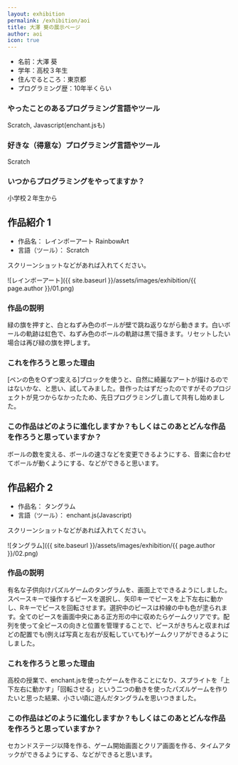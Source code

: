 ```yaml
---
layout: exhibition
permalink: /exhibition/aoi
title: 大澤 葵の展示ページ
author: aoi
icon: true
---
```

- 名前：大澤 葵
- 学年：高校３年生
- 住んでるところ：東京都
- プログラミング歴：10年半くらい

### やったことのあるプログラミング言語やツール

 Scratch, Javascript(enchant.jsも)

### 好きな（得意な）プログラミング言語やツール

 Scratch

### いつからプログラミングをやってますか？

 小学校２年生から

## 作品紹介 1

- 作品名： レインボーアート RainbowArt
- 言語（ツール）： Scratch

スクリーンショットなどがあれば入れてください。

![レインボーアート]({{ site.baseurl }}/assets/images/exhibition/{{ page.author }}/01.png)

### 作品の説明

 緑の旗を押すと、白とねずみ色のボールが壁で跳ね返りながら動きます。白いボールの軌跡は虹色で、ねずみ色のボールの軌跡は黒で描きます。リセットしたい場合は再び緑の旗を押します。

### これを作ろうと思った理由

 [ペンの色を○ずつ変える]ブロックを使うと、自然に綺麗なアートが描けるのではないかな、と思い、試してみました。昔作ったはずだったのですがそのプロジェクトが見つからなかったため、先日プログラミングし直して共有し始めました。

### この作品はどのように進化しますか？もしくはこのあとどんな作品を作ろうと思っていますか？

 ボールの数を変える、ボールの速さなどを変更できるようにする、音楽に合わせてボールが動くようにする、などができると思います。

## 作品紹介 2

- 作品名： タングラム
- 言語（ツール）： enchant.js(Javascript)

スクリーンショットなどがあれば入れてください。

![タングラム]({{ site.baseurl }}/assets/images/exhibition/{{ page.author }}/02.png)

### 作品の説明

 有名な子供向けパズルゲームのタングラムを、画面上でできるようにしました。スペースキーで操作するピースを選択し、矢印キーでピースを上下左右に動かし、Rキーでピースを回転させます。選択中のピースは枠線の中も色が塗られます。全てのピースを画面中央にある正方形の中に収めたらゲームクリアです。配列を使って全ピースの向きと位置を管理することで、ピースがきちんと収まればどの配置でも(例えば写真と左右が反転していても)ゲームクリアができるようにしました。

### これを作ろうと思った理由

 高校の授業で、enchant.jsを使ったゲームを作ることになり、スプライトを「上下左右に動かす」「回転させる」という二つの動きを使ったパズルゲームを作りたいと思った結果、小さい頃に遊んだタングラムを思いつきました。

### この作品はどのように進化しますか？もしくはこのあとどんな作品を作ろうと思っていますか？

 セカンドステージ以降を作る、ゲーム開始画面とクリア画面を作る、タイムアタックができるようにする、などができると思います。
